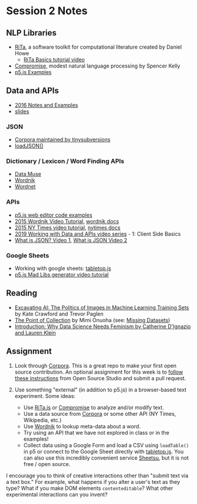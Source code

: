 # Session 2 Notes

## NLP Libraries
* [RiTa](https://rednoise.org/rita/), a software toolkit for computational literature created by Daniel Howe
  * [RiTa Basics tutorial video](https://youtu.be/lIPEvh8HbGQ)
* [Compromise](https://github.com/spencermountain/compromise), modest natural language processing by Spencer Kelly
* [p5.js Examples](https://editor.p5js.org/a2zitp/collections/oG3L-OLvGP)

## Data and APIs
* [2016 Notes and Examples](http://shiffman.net/a2z/data-apis/)
* [slides](https://docs.google.com/presentation/d/1n9q6QNhcp4yFuARKJKnjJWU4hmmtEuD9OUKjydadaEw/edit?usp=sharing)

### JSON
* [Corpora maintained by tinysubversions](https://github.com/dariusk/corpora)
* [loadJSON()](https://p5js.org/reference/#/p5/loadJSON)

### Dictionary / Lexicon / Word Finding APIs
* [Data Muse](https://www.datamuse.com/api/)
* [Wordnik](https://www.wordnik.com/)
* [Wordnet](https://wordnet.princeton.edu/)

### APIs
* [p5.js web editor code examples](https://editor.p5js.org/a2zitp/collections/cgfJWhpsE)
* [2015 Wordnik Video Tutorial](https://youtu.be/YsgdUaOrFnQ), [wordnik docs](http://developer.wordnik.com/)
* [2015 NY Times video tutorial](https://youtu.be/IMne3LY4bks), [nytimes docs](https://developer.nytimes.com/)
* [2019 Working with Data and APIs video series](https://youtu.be/tc8DU14qX6I?list=PLRqwX-V7Uu6YxDKpFzf_2D84p0cyk4T7X) - 1: Client Side Basics
* [What is JSON? Video 1](https://youtu.be/_NFkzw6oFtQ?list=PLRqwX-V7Uu6a-SQiI4RtIwuOrLJGnel0r), [What is JSON Video 2](https://youtu.be/118sDpLOClw?list=PLRqwX-V7Uu6a-SQiI4RtIwuOrLJGnel0r)

### Google Sheets
* Working with google sheets: [tabletop.js](https://github.com/jsoma/tabletop)
* [p5.js Mad Libs generator video tutorial]((https://thecodingtrain.com/CodingChallenges/039-madlibs.html)!)

## Reading
* [Excavating AI: The Politics of Images in Machine Learning Training Sets](https://www.excavating.ai/) by Kate Crawford and Trevor Paglen
* [The Point of Collection](https://points.datasociety.net/the-point-of-collection-8ee44ad7c2fa#.y0xtfxi2p) by Mimi Onuoha (see: [Missing Datasets](https://github.com/MimiOnuoha/missing-datasets))
* [Introduction: Why Data Science Needs Feminism by Catherine D'Ignazio and Lauren Klein](https://data-feminism.mitpress.mit.edu/pub/frfa9szd/release/3)

## Assignment
1. Look through [Corpora](https://github.com/dariusk/corpora). This is a great repo to make your first open source contribution. An optional assignment for this week is to [follow these instructions](https://github.com/Open-Source-Studio-at-ITP/Syllabus/blob/source/data-assignment.md) from Open Source Studio and submit a pull request.

2. Use something "external" (in addition to p5.js) in a browser-based text experiment. Some ideas:
    * Use [RiTa.js](https://github.com/dhowe/RiTaJS) or [Compromise](https://github.com/spencermountain/compromise) to analyze and/or modify text.
    * Use a data source from [Corpora](https://github.com/dariusk/corpora) or some other API (NY Times, Wikipedia, etc.)
    * Use [Wordnik](http://developer.wordnik.com/) to lookup meta-data about a word.
    * Try using an API that we have not explored in class or in the examples!
    * Collect data using a Google Form and load a CSV using `loadTable()` in p5 or connect to the Google Sheet directly with [tabletop.js](https://github.com/jsoma/tabletop). You can also use this incredibly convenient service [Sheetsu](https://sheetsu.com/), but it is not free / open source.

I encourage you to think of creative interactions other than "submit text via a text box."  For example, what happens if you alter a user's text as they type?  What if you make DOM elements `contenteditable`?  What other experimental interactions can you invent?